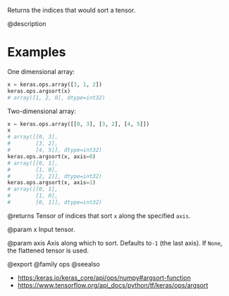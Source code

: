 Returns the indices that would sort a tensor.

@description

# Examples
One dimensional array:
```python
x = keras.ops.array([3, 1, 2])
keras.ops.argsort(x)
# array([1, 2, 0], dtype=int32)
```

Two-dimensional array:
```python
x = keras.ops.array([[0, 3], [3, 2], [4, 5]])
x
# array([[0, 3],
#        [3, 2],
#        [4, 5]], dtype=int32)
keras.ops.argsort(x, axis=0)
# array([[0, 1],
#        [1, 0],
#        [2, 2]], dtype=int32)
keras.ops.argsort(x, axis=1)
# array([[0, 1],
#        [1, 0],
#        [0, 1]], dtype=int32)
```

@returns
Tensor of indices that sort `x` along the specified `axis`.

@param x
Input tensor.

@param axis
Axis along which to sort. Defaults to`-1` (the last axis). If
`None`, the flattened tensor is used.

@export
@family ops
@seealso
+ <https:/keras.io/keras_core/api/ops/numpy#argsort-function>
+ <https://www.tensorflow.org/api_docs/python/tf/keras/ops/argsort>
